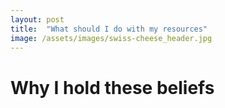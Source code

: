 ```yaml
---
layout: post
title:  "What should I do with my resources"
image: /assets/images/swiss-cheese_header.jpg
---
```


# Why I hold these beliefs
